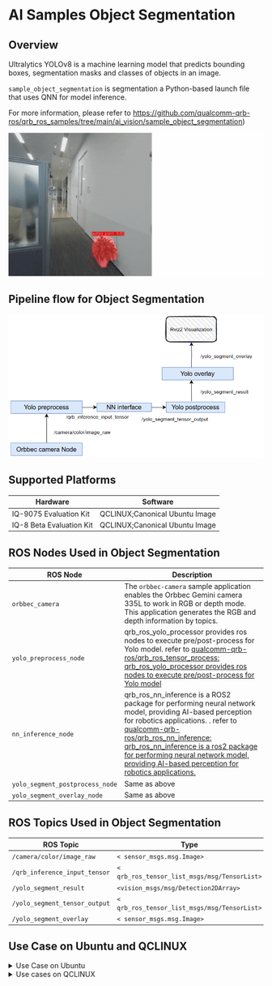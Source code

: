 # AI Samples Object Segmentation 

## Overview

Ultralytics YOLOv8 is a machine learning model that predicts bounding boxes, segmentation masks and classes of objects in an image.

`sample_object_segmentation` is segmentation a Python-based launch file that uses QNN for model inference. 

For more information, please refer to  https://github.com/qualcomm-qrb-ros/qrb_ros_samples/tree/main/ai_vision/sample_object_segmentation)

<img src="./resource/yolo-segment.gif" style="zoom:80%;" />

## Pipeline flow for Object Segmentation

![](./resource/pipeline.png)

## Supported Platforms

| Hardware                 | Software                       |
| ------------------------ | ------------------------------ |
| IQ-9075 Evaluation Kit   | QCLINUX;Canonical Ubuntu Image |
| IQ-8 Beta Evaluation Kit | QCLINUX;Canonical Ubuntu Image |

## ROS Nodes Used in Object Segmentation

| ROS Node                         | Description                                                  |
| -------------------------------- | ------------------------------------------------------------ |
| `orbbec_camera `                 | The `orbbec-camera` sample application enables the Orbbec Gemini camera 335L to work in RGB or depth mode. This application generates the RGB and depth information by topics. |
| `yolo_preprocess_node `          | qrb_ros_yolo_processor provides ros nodes to execute pre/post-process for Yolo model. refer to [qualcomm-qrb-ros/qrb_ros_tensor_process: qrb_ros_yolo_processor provides ros nodes to execute pre/post-process for Yolo model](https://github.com/qualcomm-qrb-ros/qrb_ros_tensor_process) |
| `nn_inference_node `             | qrb_ros_nn_inference is a ROS2 package for performing neural network model, providing  AI-based perception for robotics applications. . refer to [qualcomm-qrb-ros/qrb_ros_nn_inference: qrb_ros_nn_inference is a ros2 package for performing neural network model, providing AI-based perception for robotics applications.](https://github.com/qualcomm-qrb-ros/qrb_ros_nn_inference) |
| `yolo_segment_postprocess_node ` | Same as above                                                |
| `yolo_segment_overlay_node `     | Same as above                                                |

## ROS Topics Used in Object Segmentation

| ROS Topic                      | Type                                          | Published By                     |
| ------------------------------ | --------------------------------------------- | -------------------------------- |
| `/camera/color/image_raw `     | `< sensor_msgs.msg.Image> `                   | `orbbec_camera `                 |
| `/qrb_inference_input_tensor ` | `< qrb_ros_tensor_list_msgs/msg/TensorList> ` | `yolo_preprocess_node `          |
| `/yolo_segment_result `        | `<vision_msgs/msg/Detection2DArray> `         | `nn_inference_node `             |
| `/yolo_segment_tensor_output ` | `< qrb_ros_tensor_list_msgs/msg/TensorList> ` | `yolo_segment_postprocess_node ` |
| `/yolo_segment_overlay `       | `< sensor_msgs.msg.Image> `                   | `yolo_segment_overlay_node `     |

## Use Case on Ubuntu and QCLINUX

<details>
  <summary>Use Case on Ubuntu</summary>

#### Case: Out of box to run sample on ubuntu

Follow bellow steps on device

```
(ssh) wget https://raw.githubusercontent.com/qualcomm-qrb-ros/qrb_ros_samples/refs/heads/main/tools/qirp-setup.sh -O qirp-setup.sh
(ssh) source qirp-setup.sh


#run  samples
(ssh) ros2 launch sample_object_segmentation  launch_with_orbbec_camera.py
```

</details>

<details>
  <summary> Use cases on QCLINUX</summary>   
#### Prerequisites

- `SSH` is enabled in 'Permissive' mode with the steps mentioned in [Log in using SSH](https://docs.qualcomm.com/bundle/publicresource/topics/80-70017-254/how_to.html?vproduct=1601111740013072&latest=true#use-ssh).

- Download Robotics image and QIRP SDK from [QC artifacts](https://artifacts.codelinaro.org/ui/native/qli-ci/flashable-binaries/qirpsdk/) or Generate Robotics image and QIRP SDK with [meta-qcom-robotics-sdk/README.md](https://github.com/qualcomm-linux/meta-qcom-robotics-sdk)

- The prebuilt robotics image is flashed, see [Flash image](https://docs.qualcomm.com/bundle/publicresource/topics/80-70017-254/flash_images.html?vproduct=1601111740013072&latest=true)

#### Case1: Out of box to run sample on QCLINUX

​	Follow bellow steps on device

```
#source qirp sdk env
(ssh) mount -o remount rw /usr
(ssh) source /usr/share/qirp-setup.sh -m

#run  samples
(ssh) ros2 launch sample_object_segmentation launch_with_orbbec_camera.py
```

</details>